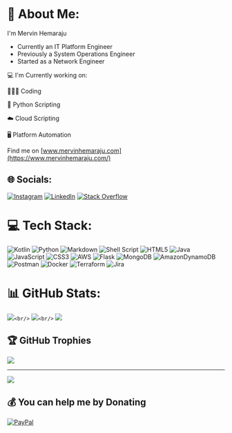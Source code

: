 # 💫 About Me:

I'm Mervin Hemaraju

* Currently an IT Platform Engineer
* Previously a System Operations Engineer
* Started as a Network Engineer

💻 I'm Currently working on:

🧑🏽‍💻 Coding

🐍 Python Scripting

☁️ Cloud Scripting

🖥 Platform Automation

Find me on [www.mervinhemaraju.com](https://www.mervinhemaraju.com/)

## 🌐 Socials:

[![Instagram](https://img.shields.io/badge/Instagram-%23E4405F.svg?logo=Instagram&logoColor=white)](https://instagram.com/mervinh16) [![LinkedIn](https://img.shields.io/badge/LinkedIn-%230077B5.svg?logo=linkedin&logoColor=white)](https://linkedin.com/in/mervinh16) [![Stack Overflow](https://img.shields.io/badge/-Stackoverflow-FE7A16?logo=stack-overflow&logoColor=white)](https://stackoverflow.com/users/6884119)

# 💻 Tech Stack:

![Kotlin](https://img.shields.io/badge/kotlin-%230095D5.svg?style=for-the-badge&logo=kotlin&logoColor=white) ![Python](https://img.shields.io/badge/python-3670A0?style=for-the-badge&logo=python&logoColor=ffdd54) ![Markdown](https://img.shields.io/badge/markdown-%23000000.svg?style=for-the-badge&logo=markdown&logoColor=white) ![Shell Script](https://img.shields.io/badge/shell_script-%23121011.svg?style=for-the-badge&logo=gnu-bash&logoColor=white) ![HTML5](https://img.shields.io/badge/html5-%23E34F26.svg?style=for-the-badge&logo=html5&logoColor=white) ![Java](https://img.shields.io/badge/java-%23ED8B00.svg?style=for-the-badge&logo=java&logoColor=white) ![JavaScript](https://img.shields.io/badge/javascript-%23323330.svg?style=for-the-badge&logo=javascript&logoColor=%23F7DF1E) ![CSS3](https://img.shields.io/badge/css3-%231572B6.svg?style=for-the-badge&logo=css3&logoColor=white) ![AWS](https://img.shields.io/badge/AWS-%23FF9900.svg?style=for-the-badge&logo=amazon-aws&logoColor=white) ![Flask](https://img.shields.io/badge/flask-%23000.svg?style=for-the-badge&logo=flask&logoColor=white) ![MongoDB](https://img.shields.io/badge/MongoDB-%234ea94b.svg?style=for-the-badge&logo=mongodb&logoColor=white) ![AmazonDynamoDB](https://img.shields.io/badge/Amazon%20DynamoDB-4053D6?style=for-the-badge&logo=Amazon%20DynamoDB&logoColor=white) ![Postman](https://img.shields.io/badge/Postman-FF6C37?style=for-the-badge&logo=postman&logoColor=white) ![Docker](https://img.shields.io/badge/docker-%230db7ed.svg?style=for-the-badge&logo=docker&logoColor=white) ![Terraform](https://img.shields.io/badge/terraform-%235835CC.svg?style=for-the-badge&logo=terraform&logoColor=white) ![Jira](https://img.shields.io/badge/jira-%230A0FFF.svg?style=for-the-badge&logo=jira&logoColor=white)

# 📊 GitHub Stats:

![](https://github-readme-stats.vercel.app/api?username=mervinhemaraju&theme=onedark&hide_border=false&include_all_commits=true&count_private=true)`<br/>`
![](https://github-readme-streak-stats.herokuapp.com/?user=mervinhemaraju&theme=onedark&hide_border=false)`<br/>`
![](https://github-readme-stats.vercel.app/api/top-langs/?username=mervinhemaraju&theme=onedark&hide_border=false&include_all_commits=true&count_private=true&layout=compact)

## 🏆 GitHub Trophies

![](https://github-profile-trophy.vercel.app/?username=mervinhemaraju&theme=onedark&no-frame=true&no-bg=false&margin-w=4)

---

[![](https://visitcount.itsvg.in/api?id=mervinhemaraju&icon=2&color=0)](https://visitcount.itsvg.in)

## 💰 You can help me by Donating

  [![PayPal](https://img.shields.io/badge/PayPal-00457C?style=for-the-badge&logo=paypal&logoColor=white)](https://paypal.me/th3pl4gu3)

<!-- Proudly created with GPRM ( https://gprm.itsvg.in ) -->
